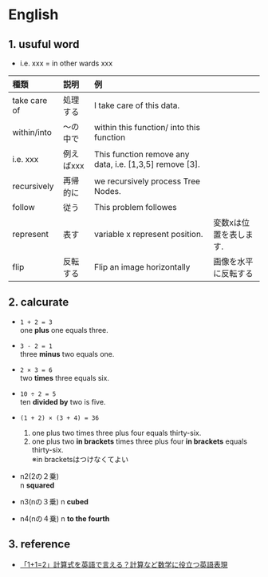 # English

## 1. usuful word
- i.e. xxx = in other wards xxx


|   種類    |                   説明                    |           例            ||
| :-------- | :---------------------------------------- | :---------------------- |:--|
| take care of | 処理する                | I take care of this data. |
| within/into    | 〜の中で              | within this function/ into this function |
| i.e. xxx |例えばxxx                    | This function remove any data, i.e. [1,3,5] remove [3]. |
| recursively | 再帰的に                  | we recursively process Tree Nodes. |
| follow      | 従う                     | This problem followes |
| represent      | 表す                     | variable x represent position. | 変数xは位置を表します.
| flip           | 反転する                 | Flip an image horizontally| 画像を水平に反転する

## 2. calcurate 

- `1 + 2 = 3`   
  one **plus** one equals three.

- `3 - 2 = 1`  
  three **minus** two equals one.

- `2 × 3 = 6`  
  two **times** three equals six.

- `10 ÷ 2 = 5`  
  ten **divided by** two is five.

- `(1 + 2) × (3 + 4) = 36`  
  1. one plus two times three plus four equals thirty-six.  
  2. one plus two **in brackets** times three plus four **in brackets** equals thirty-six.  
  ※in bracketsはつけなくてよい

- n2(2の２乗)  
  n **squared**
- n3(nの３乗)
  n **cubed**
- n4(nの４乗)
  n **to the fourth**

## 3. reference
- [「1+1=2」計算式を英語で言える？計算など数学に役立つ英語表現](https://www.rarejob.com/englishlab/column/20190607/)